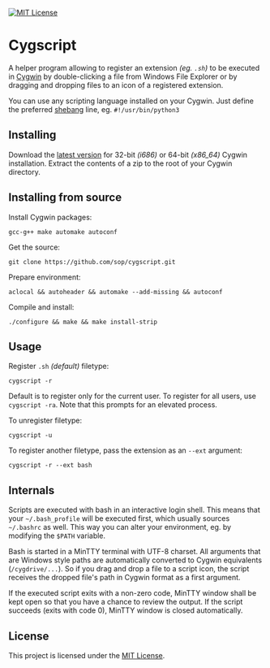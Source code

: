 [![MIT License](https://img.shields.io/badge/License-MIT-blue.svg)](https://github.com/sop/cygscript/blob/master/LICENSE)

# Cygscript

A helper program allowing to register an extension _(eg. `.sh`)_ to be
executed in [Cygwin][] by double-clicking a file from Windows File Explorer
or by dragging and dropping files to an icon of a registered extension.

[cygwin]: https://www.cygwin.com/

You can use any scripting language installed on your Cygwin.
Just define the preferred [shebang][] line, eg. `#!/usr/bin/python3`

[shebang]: https://en.wikipedia.org/wiki/Shebang_(Unix)

## Installing

Download the [latest version][] for 32-bit _(i686)_ or 64-bit _(x86_64)_
Cygwin installation.
Extract the contents of a zip to the root of your Cygwin directory.

[latest version]: https://github.com/sop/cygscript/releases/latest

## Installing from source

Install Cygwin packages:

    gcc-g++ make automake autoconf

Get the source:

    git clone https://github.com/sop/cygscript.git

Prepare environment:

    aclocal && autoheader && automake --add-missing && autoconf

Compile and install:

    ./configure && make && make install-strip

## Usage

Register `.sh` _(default)_ filetype:

    cygscript -r

Default is to register only for the current user. To register for all
users, use `cygscript -ra`. Note that this prompts for an elevated process.

To unregister filetype:

    cygscript -u

To register another filetype, pass the extension as an `--ext` argument:

    cygscript -r --ext bash

## Internals

Scripts are executed with bash in an interactive login shell.
This means that your `~/.bash_profile` will be executed first, which usually
sources `~/.bashrc` as well. This way you can alter your environment,
eg. by modifying the `$PATH` variable.

Bash is started in a MinTTY terminal with UTF-8 charset.
All arguments that are Windows style paths are automatically converted to
Cygwin equivalents (`/cygdrive/...`). So if you drag and drop a file to
a script icon, the script receives the dropped file's path in Cygwin format
as a first argument.

If the executed script exits with a non-zero code, MinTTY window shall be
kept open so that you have a chance to review the output.
If the script succeeds (exits with code 0), MinTTY window is closed
automatically.

## License

This project is licensed under the
[MIT License](https://github.com/sop/cygscript/blob/master/LICENSE).
